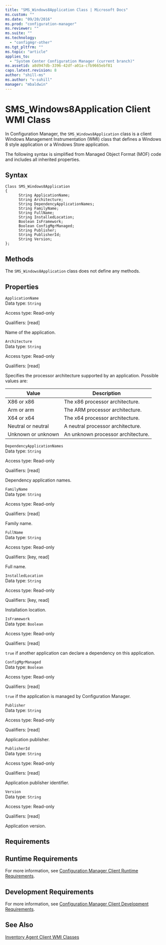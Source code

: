 ```yaml
---
title: "SMS_Windows8Application Class | Microsoft Docs"
ms.custom: ""
ms.date: "09/20/2016"
ms.prod: "configuration-manager"
ms.reviewer: ""
ms.suite: ""
ms.technology:
  - "configmgr-other"
ms.tgt_pltfrm: ""
ms.topic: "article"
applies_to:
  - "System Center Configuration Manager (current branch)"
ms.assetid: a8d947db-3396-42df-a01a-cfb9665ebf81
caps.latest.revision: 8
author: "shill-ms"
ms.author: "v-suhill"
manager: "mbaldwin"
---
```

# SMS_Windows8Application Client WMI Class
In Configuration Manager, the `SMS_Windows8Application` class is a client Windows Management Instrumentation (WMI) class that defines a Windows 8 style application or a Windows Store application.  

 The following syntax is simplified from Managed Object Format (MOF) code and includes all inherited properties.  

## Syntax  

```  
Class SMS_Windows8Application  
{  
      String ApplicationName;  
      String Architecture;  
      String DependencyApplicationNames;  
      String FamilyName;  
      String FullName;  
      String InstalledLocation;  
      Boolean IsFramework;  
      Boolean ConfigMgrManaged;  
      String Publisher;  
      String PublisherId;  
      String Version;  
};  
```  

## Methods  
 The `SMS_Windows8Application` class does not define any methods.  

## Properties  
 `ApplicationName`  
 Data type: `String`  

 Access type: Read-only  

 Qualifiers: [read]  

 Name of the application.  

 `Architecture`  
 Data type: `String`  

 Access type: Read-only  

 Qualifiers: [read]  

 Specifies the processor architecture supported by an application. Possible values are:  

|Value|Description|  
|-----------|-----------------|  
|X86 or x86|The x86 processor architecture.|  
|Arm or arm|The ARM processor architecture.|  
|X64 or x64|The x64 processor architecture.|  
|Neutral or neutral|A neutral processor architecture.|  
|Unknown or unknown|An unknown processor architecture.|  

 `DependencyApplicationNames`  
 Data type: `String`  

 Access type: Read-only  

 Qualifiers: [read]  

 Dependency application names.  

 `FamilyName`  
 Data type: `String`  

 Access type: Read-only  

 Qualifiers: [read]  

 Family name.  

 `FullName`  
 Data type: `String`  

 Access type: Read-only  

 Qualifiers: [key, read]  

 Full name.  

 `InstalledLocation`  
 Data type: `String`  

 Access type: Read-only  

 Qualifiers: [key, read]  

 Installation location.  

 `IsFramework`  
 Data type: `Boolean`  

 Access type: Read-only  

 Qualifiers: [read]  

 `true` if another application can declare a dependency on this application.  

 `ConfigMgrManaged`  
 Data type: `Boolean`  

 Access type: Read-only  

 Qualifiers: [read]  

 `true` if the application is managed by Configuration Manager.  

 `Publisher`  
 Data type: `String`  

 Access type: Read-only  

 Qualifiers: [read]  

 Application publisher.  

 `PublisherId`  
 Data type: `String`  

 Access type: Read-only  

 Qualifiers: [read]  

 Application publisher identifier.  

 `Version`  
 Data type: `String`  

 Access type: Read-only  

 Qualifiers: [read]  

 Application version.  

## Requirements  

## Runtime Requirements  
 For more information, see [Configuration Manager Client Runtime Requirements](../../../../../develop/core/reqs/client-runtime-requirements.md).  

## Development Requirements  
 For more information, see [Configuration Manager Client Development Requirements](../../../../../develop/core/reqs/client-development-requirements.md).  

## See Also  
 [Inventory Agent Client WMI Classes](../../../../../develop/reference/core/clients/client-classes/inventory-agent-client-wmi-classes.md)

